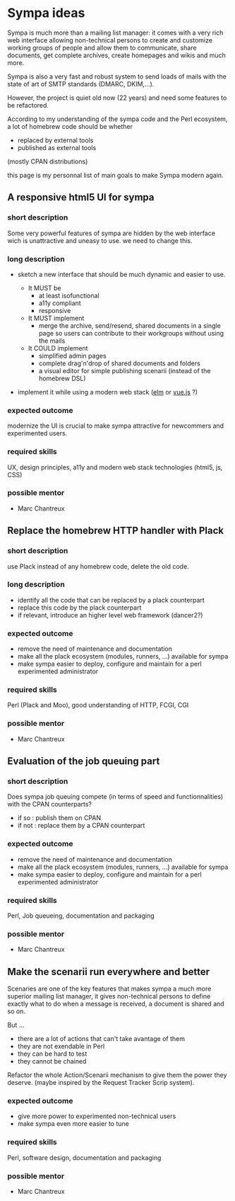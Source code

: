 # Sympa ideas

Sympa is much more than a mailing list manager: it comes with a very rich web
interface allowing non-technical persons to create and customize working groups
of people and allow them to communicate, share documents, get complete archives,
create homepages and wikis and much more.

Sympa is also a very fast and robust system to send loads of mails with the state
of art of SMTP standards (DMARC, DKIM,...).

However, the project is quiet old now (22 years) and need some features to be
refactored.

According to my understanding of the sympa code and the Perl ecosystem, a
lot of homebrew code should be whether

* replaced by external tools
* published as external tools

(mostly CPAN distributions)

this page is my personnal list of main goals to make Sympa modern again.

## A responsive html5 UI for sympa

### short description

Some very powerful features of sympa are hidden by the web interface wich is
unattractive and uneasy to use. we need to change this.

### long description

* sketch a new interface that should be much dynamic and easier to use.
  * It MUST be
    * at least isofunctional
    * a11y compliant
    * responsive
  * It MUST implement
    * merge the archive, send/resend, shared documents in a single page
      so users can contribute to their workgroups without using the mails
  * It COULD implement
    * simplified admin pages
    * complete drag'n'drop of shared documents and folders
    * a visual editor for simple publishing scenarii
      (instead of the homebrew DSL)

* implement it while using a modern web stack
  ([elm](http://elm-lang.org/) or [vue.js](https://vuejs.org/) ?)

### expected outcome

modernize the UI is crucial to make sympa attractive for newcommers
and experimented users.

### required skills

UX, design principles, a11y and modern web stack technologies (html5, js, CSS)

### possible mentor

* Marc Chantreux

## Replace the homebrew HTTP handler with Plack

### short description

use Plack instead of any homebrew code, delete the old code.

### long description

* identify all the code that can be replaced by a plack counterpart
* replace this code by the plack counterpart
* if relevant, introduce an higher level web framework (dancer2?)

### expected outcome

* remove the need of maintenance and documentation
* make all the plack ecosystem (modules, runners, ...) available for sympa
* make sympa easier to deploy, configure and maintain for a perl experimented administrator

### required skills

Perl (Plack and Moo), good understanding of HTTP, FCGI, CGI

### possible mentor

* Marc Chantreux

## Evaluation of the job queuing part

### short description

Does sympa job queuing compete (in terms of speed and functionnalities)
with the CPAN counterparts?
* if so  : publish them on CPAN
* if not : replace them by a CPAN counterpart

### expected outcome

* remove the need of maintenance and documentation
* make all the plack ecosystem (modules, runners, ...) available for sympa
* make sympa easier to deploy, configure and maintain for a perl experimented administrator

### required skills

Perl, Job queueing, documentation and packaging

### possible mentor

* Marc Chantreux

## Make the scenarii run everywhere and better

Scenaries are one of the key features that makes sympa a much more superior mailing list manager,
it gives non-technical persons to define exactly what to do when a message is
received, a document is shared and so on.

But ...

* there are a lot of actions that can't take avantage of them
* they are not exendable in Perl
* they can be hard to test
* they cannot be chained

Refactor the whole Action/Scenarii mechanism to give them the power they deserve.
(maybe inspired by the Request Tracker Scrip system).

### expected outcome

* give more power to experimented non-technical users
* make sympa even more easier to tune

### required skills

Perl, software design, documentation and packaging

### possible mentor

* Marc Chantreux

